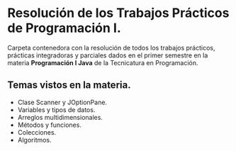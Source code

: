 # Resolución de los Trabajos Prácticos de Programación I.

Carpeta contenedora con la resolución de todos los trabajos prácticos, prácticas integradoras y parciales dados en el primer semestre en la materia **Programación I Java** de la Tecnicatura en Programación.

## Temas vistos en la materia.
* Clase Scanner y JOptionPane.
* Variables y tipos de datos.
* Arreglos multidimensionales.
* Métodos y funciones.
* Colecciones.
* Algoritmos.

